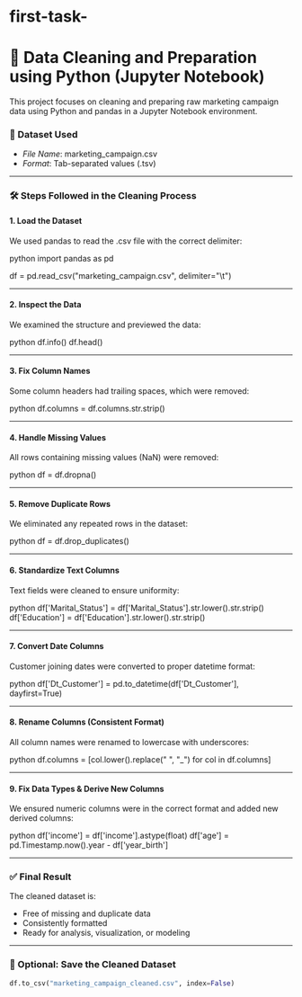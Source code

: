 # first-task-
# 🧹 Data Cleaning and Preparation using Python (Jupyter Notebook)

This project focuses on cleaning and preparing raw marketing campaign data using Python and pandas in a Jupyter Notebook environment.

### 📁 Dataset Used
- *File Name*: marketing_campaign.csv
- *Format*: Tab-separated values (.tsv)

---

### 🛠️ Steps Followed in the Cleaning Process

#### 1. Load the Dataset

We used pandas to read the .csv file with the correct delimiter:

python
import pandas as pd

df = pd.read_csv("marketing_campaign.csv", delimiter="\t")


---

#### 2. Inspect the Data

We examined the structure and previewed the data:

python
df.info()
df.head()


---

#### 3. Fix Column Names

Some column headers had trailing spaces, which were removed:

python
df.columns = df.columns.str.strip()


---

#### 4. Handle Missing Values

All rows containing missing values (NaN) were removed:

python
df = df.dropna()


---

#### 5. Remove Duplicate Rows

We eliminated any repeated rows in the dataset:

python
df = df.drop_duplicates()


---

#### 6. Standardize Text Columns

Text fields were cleaned to ensure uniformity:

python
df['Marital_Status'] = df['Marital_Status'].str.lower().str.strip()
df['Education'] = df['Education'].str.lower().str.strip()


---

#### 7. Convert Date Columns

Customer joining dates were converted to proper datetime format:

python
df['Dt_Customer'] = pd.to_datetime(df['Dt_Customer'], dayfirst=True)


---

#### 8. Rename Columns (Consistent Format)

All column names were renamed to lowercase with underscores:

python
df.columns = [col.lower().replace(" ", "_") for col in df.columns]


---

#### 9. Fix Data Types & Derive New Columns

We ensured numeric columns were in the correct format and added new derived columns:

python
df['income'] = df['income'].astype(float)
df['age'] = pd.Timestamp.now().year - df['year_birth']


---

### ✅ Final Result

The cleaned dataset is:
- Free of missing and duplicate data
- Consistently formatted
- Ready for analysis, visualization, or modeling

---

### 💾 Optional: Save the Cleaned Dataset

```python
df.to_csv("marketing_campaign_cleaned.csv", index=False)
